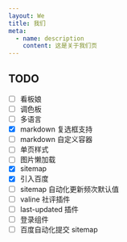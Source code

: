 ```yaml
---
layout: We
title: 我们
meta: 
  - name: description
    content: 这是关于我们页
---
```

## TODO
- [ ] 看板娘
- [ ] 调色板
- [ ] 多语言
- [x] markdown 复选框支持
- [ ] markdown 自定义容器
- [ ] 单页样式
- [ ] 图片懒加载
- [x] sitemap
- [x] 引入百度
- [ ] sitemap 自动化更新频次默认值
- [ ] valine 社评插件
- [ ] last-updated 插件
- [ ] 登录组件
- [ ] 百度自动化提交 sitemap